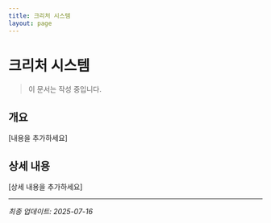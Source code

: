 ```yaml
---
title: 크리처 시스템
layout: page
---
```


# 크리처 시스템

> 이 문서는 작성 중입니다.

## 개요

[내용을 추가하세요]

## 상세 내용

[상세 내용을 추가하세요]

---

*최종 업데이트: 2025-07-16*
